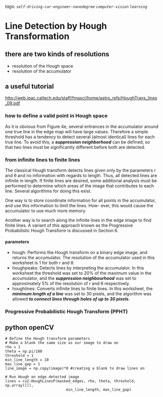 ###### tags: `self-driving-car-engineer-nanodegree` `computer-vision` `learning`
# Line Detection by Hough Transformation

## there are two kinds of resolutions
- resolution of the Hough space
- resolution of the accumulator

## a useful tutorial
http://web.ipac.caltech.edu/staff/fmasci/home/astro_refs/HoughTrans_lines_09.pdf
### how to define a valid point in Hough space
As it is obvious from Figure 4e, several entrances in the accumulator around one true line in the edge map will have large values. Therefore a simple threshold has a tendency to detect several (almost identical) lines for each true line. To avoid this, a ***suppression neighborhood*** can be defined, so that two lines must be significantly different before both are detected.

### from infinite lines to finite lines
The classical Hough transform detects lines given only by the parameters r and θ and no information with regards to length. Thus, all detected lines are infinite in length. If finite lines are
desired, some additional analysis must be performed to determine which areas of the image that
contributes to each line. Several algorithms for doing this exist. 

One way is to store coordinate information for all points in the accumulator, and use this information to limit the lines. How-
ever, this would cause the accumulator to use much more memory. 

Another way is to search along the infinite lines in the edge image to find finite lines. A variant of this approach known as
the Progressive Probabilistic Hough Transform is discussed in Section 6.

#### parameters 
- hough: Performs the Hough transform on a binary edge image, and returns the accumulator. The resolution of the accumulator used in this worksheet is 1 for both r and θ.
- houghpeaks: Detects lines by interpreting the accumulator. In this worksheet the threshold was set to 20% of the maximum value in the accumulator, and the ***suppression neighbourhood*** was set to approximately 5% of the resolution of r and θ respectively.
- houghlines: Converts infinite lines to finite lines. In this worksheet, the ***minimum length of a line*** was set to 30 pixels, and the algorithm was allowed ***to connect lines through holes of up to 30 pixels***.
### Progressive Probabilistic Hough Transform (PPHT)

## python openCV
```python=
# Define the Hough transform parameters
# Make a blank the same size as our image to draw on
rho = 1
theta = np.pi/180
threshold = 1
min_line_length = 10
max_line_gap = 1
line_image = np.copy(image)*0 #creating a blank to draw lines on

# Run Hough on edge detected image
lines = cv2.HoughLinesP(masked_edges, rho, theta, threshold, np.array([]),
                            min_line_length, max_line_gap)

```